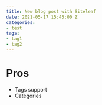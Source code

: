 ```yaml
---
title: New blog post with Siteleaf
date: 2021-05-17 15:45:00 Z
categories:
- test
tags:
- tag1
- tag2
---
```


# Pros
* Tags support
* Categories